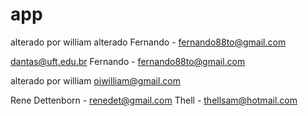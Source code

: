 # app
alterado por william
alterado 
Fernando - fernando88to@gmail.com

dantas@uft.edu.br
Fernando - fernando88to@gmail.com

alterado por william oiwilliam@gmail.com

Rene Dettenborn - renedet@gmail.com
Thell	- thellsam@hotmail.com
